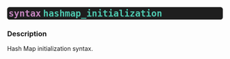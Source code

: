 <style> span { font-family: monospace; } h2 { background: rgb(30,30,30); padding: 0.15em; border-radius: 0.25em; color: rgb(212,212,212); line-height: 1em; } </style>

## <span style="color: rgb(197, 134, 192);">syntax</span> <span style="color: rgb(78, 201, 176);">hashmap_initialization</span>

### Description
Hash Map initialization syntax.

